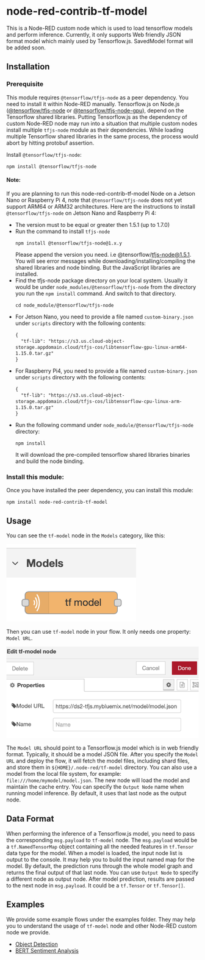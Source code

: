 # node-red-contrib-tf-model
This is a Node-RED custom node which is used to load tensorflow models and
perform inference. Currently, it only supports Web friendly JSON format model
which mainly used by Tensorflow.js. SavedModel format will be added soon.

## Installation

### Prerequisite

This module requires `@tensorflow/tfjs-node` as a peer dependency. You need
to install it within Node-RED manually.  Tensorflow.js on Node.js
([@tensorflow/tfjs-node](https://www.npmjs.com/package/@tensorflow/tfjs-node)
or
[@tensorflow/tfjs-node-gpu](https://www.npmjs.com/package/@tensorflow/tfjs-node-gpu)),
depend on the Tensorflow shared libraries. Putting Tensorflow.js as the
dependency of custom Node-RED node may run into a situation that multiple
custom nodes install multiple `tfjs-node` module as their dependencies. While
loading multiple Tensorflow shared libraries in the same process, the process
would abort by hitting protobuf assertion.

Install `@tensorflow/tfjs-node`:
```
npm install @tensorflow/tfjs-node
```

#### Note:
If you are planning to run this node-red-contrib-tf-model Node on a Jetson Nano or Raspberry Pi 4, note that `@tensorflow/tfjs-node` does not yet support ARM64
or ARM32 architectures. Here are the instructions to install
`@tensorflow/tfjs-node` on Jetson Nano and Raspberry Pi 4:
- The version must to be equal or greater then 1.5.1 (up to 1.7.0)
- Run the command to install `tfjs-node`
  ```
  npm install @tensorflow/tfjs-node@1.x.y
  ```
  Please append the version you need. i.e @tensorflow/tfjs-node@1.5.1.
  You will see error messages while downloading/installing/compiling the shared libraries
  and node binding. But the JavaScript libraries are installed.
- Find the tfjs-node package directory on your local system. Usually it would be under `node_modules/@tensorflow/tfjs-node`
  from the directory you run the `npm install` command. And switch to that
  directory.
  ```
  cd node_module/@tensorflow/tfjs-node
  ```
- For Jetson Nano, you need to provide a file named `custom-binary.json` under
  `scripts` directory with the following contents:
  ```
  {
    "tf-lib": "https://s3.us.cloud-object-storage.appdomain.cloud/tfjs-cos/libtensorflow-gpu-linux-arm64-1.15.0.tar.gz"
  }
  ```
- For Raspberry Pi4, you need to provide a file named `custom-binary.json` under
  `scripts` directory with the following contents:
  ```
  {
    "tf-lib": "https://s3.us.cloud-object-storage.appdomain.cloud/tfjs-cos/libtensorflow-cpu-linux-arm-1.15.0.tar.gz"
  }
  ```
- Run the following command under `node_module/@tensorflow/tfjs-node` directory:
  ```
  npm install
  ```
  It will download the pre-compiled tensorflow shared libraries binaries and build the node binding.

### Install this module:
Once you have installed the peer dependency, you can install this module:
```
npm install node-red-contrib-tf-model
```

## Usage

You can see the `tf-model` node in the `Models` category, like this:

![Palette](images/palette.png "Palette")

Then you can use `tf-model` node in your flow. It only needs one property:
`Model URL`.

![Config Node](images/Config_Node.png "Config Node")

The `Model URL` should point to a Tensorflow.js model which is in web friendly
format. Typically, it should be a model JSON file. After you specify the
`Model URL` and deploy the flow, it will fetch the model files, including
shard files, and store them in `${HOME}/.node-red/tf-model` directory.
You can also use a model from the local file system, for example:
`file:///home/mymodel/model.json`. The new node will load the model and
maintain the cache entry. You can specify the `Output Node` name when running
model inference. By default, it uses that last node as the output node.

## Data Format

When performing the inference of a Tensorflow.js model, you need to pass the
corresponding `msg.payload` to `tf-model` node. The `msg.payload` would be a
`tf.NamedTensorMap` object containing all the needed features in `tf.Tensor`
data type for the model. When a model is loaded, the input node list is output
to the console. It may help you to build the input named map for the model.
By default, the prediction runs through the whole model graph and returns the
final output of that last node. You can use `Output Node` to specify a different
node as output node. After model prediction, results are passed to the next
node in `msg.payload`. It could be a `tf.Tensor` or `tf.Tensor[]`.

## Examples
We provide some example flows under the examples folder. They may help you to
understand the usage of `tf-model` node and other Node-RED custom node we
provide.
- [Object Detection](examples/object-detection)
- [BERT Sentiment Analysis](examples/bert-sentiment-analysis)
